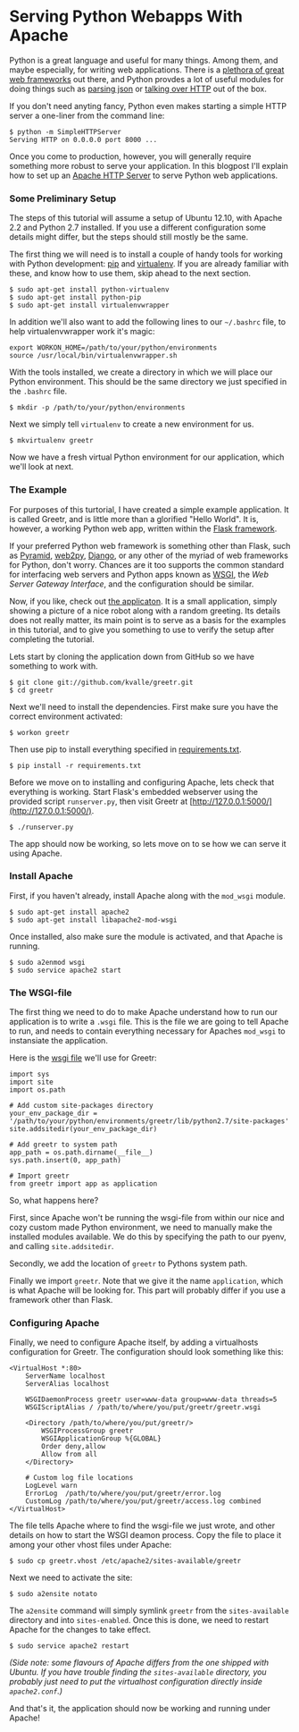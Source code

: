 Serving Python Webapps With Apache
===

Python is a great language and useful for many things. 
Among them, and maybe especially, for writing web applications.
There is a [plethora of great web frameworks](http://wiki.python.org/moin/WebFrameworks) out there, and Python provdes a lot of useful modules for doing things such as [parsing json](http://docs.python.org/2/library/json.html) or [talking over HTTP](http://docs.python.org/2/library/httplib.html#module-httplib) out of the box.

If you don't need anyting fancy, Python even makes starting a simple HTTP server a one-liner from the command line:

	$ python -m SimpleHTTPServer
	Serving HTTP on 0.0.0.0 port 8000 ...

Once you come to production, however, you will generally require something more robust to serve your application.
In this blogpost I'll explain how to set up an [Apache HTTP Server](http://httpd.apache.org/) to serve Python web applications.

### Some Preliminary Setup

The steps of this tutorial will assume a setup of Ubuntu 12.10, with Apache 2.2 and Python 2.7 installed.
If you use a different configuration some details might differ, but the steps should still mostly be the same.

The first thing we will need is to install a couple of handy tools for working with Python development: [pip](http://www.pip-installer.org/en/latest/) and [virtualenv](http://www.virtualenv.org/en/latest/).
If you are already familiar with these, and know how to use them, skip ahead to the next section.

	$ sudo apt-get install python-virtualenv
	$ sudo apt-get install python-pip
	$ sudo apt-get install virtualenvwrapper

In addition we'll also want to add the following lines to our `~/.bashrc` file, to help virtualenvwrapper work it's magic:

	export WORKON_HOME=/path/to/your/python/environments
	source /usr/local/bin/virtualenvwrapper.sh

With the tools installed, we create a directory in which we will place our Python environment.
This should be the same directory we just specified in the `.bashrc` file.

	$ mkdir -p /path/to/your/python/environments

Next we simply tell `virtualenv` to create a new environment for us.

	$ mkvirtualenv greetr

Now we have a fresh virtual Python environment for our application, which we'll look at next.

### The Example

For purposes of this turtorial, I have created a simple example application.
It is called Greetr, and is little more than a glorified "Hello World".
It is, however, a working Python web app, written within the [Flask framework](http://flask.pocoo.org/).

If your preferred Python web framework is something other than Flask, such as [Pyramid](http://www.pylonsproject.org/), [web2py](http://www.web2py.com/), [Django](https://www.djangoproject.com/), or any other of the myriad of web frameworks for Python, don't worry.
Chances are it too supports the common standard for interfacing web servers and Python apps known as [WSGI](http://wsgi.readthedocs.org/en/latest/), the *Web Server Gateway Interface*, and the configuration should be similar.

Now, if you like, check out [the applicaton](https://github.com/kvalle/greetr).
It is a small application, simply showing a picture of a nice robot along with a random greeting.
Its details does not really matter, its main point is to serve as a basis for the examples in this tutorial, and to give you something to use to verify the setup after completing the tutorial.

Lets start by cloning the application down from GitHub so we have something to work with.

	$ git clone git://github.com/kvalle/greetr.git
	$ cd greetr

Next we'll need to install the dependencies.
First make sure you have the correct environment activated:

	$ workon greetr

Then use pip to install everything specified in [requirements.txt](https://github.com/kvalle/greetr/blob/master/requirements.txt).

	$ pip install -r requirements.txt

Before we move on to installing and configuring Apache, lets check that everything is working.
Start Flask's embedded webserver using the provided script `runserver.py`, then visit Greetr at [http://127.0.0.1:5000/](http://127.0.0.1:5000/).

	$ ./runserver.py

The app should now be working, so lets move on to se how we can serve it using Apache.

### Install Apache

First, if you haven't already, install Apache along with the `mod_wsgi` module.

	$ sudo apt-get install apache2
	$ sudo apt-get install libapache2-mod-wsgi

Once installed, also make sure the module is activated, and that Apache is running.

	$ sudo a2enmod wsgi
	$ sudo service apache2 start


### The WSGI-file

The first thing we need to do to make Apache understand how to run our application is to write a `.wsgi` file.
This is the file we are going to tell Apache to run, and needs to contain everything necessary for Apaches `mod_wsgi` to instansiate the application.

Here is the [wsgi file](https://github.com/kvalle/greetr/blob/master/greetr.wsgi) we'll use for Greetr:

	import sys
	import site
	import os.path

	# Add custom site-packages directory
	your_env_package_dir = '/path/to/your/python/environments/greetr/lib/python2.7/site-packages'
	site.addsitedir(your_env_package_dir)

	# Add greetr to system path
	app_path = os.path.dirname(__file__)
	sys.path.insert(0, app_path)

	# Import greetr
	from greetr import app as application

So, what happens here?

First, since Apache won't be running the wsgi-file from within our nice and cozy custom made Python environment, we need to manually make the installed modules available.
We do this by specifying the path to our pyenv, and calling `site.addsitedir`.

Secondly, we add the location of `greetr` to Pythons system path.

Finally we import `greetr`. 
Note that we give it the name `application`, which is what Apache will be looking for.
This part will probably differ if you use a framework other than Flask.

### Configuring Apache

Finally, we need to configure Apache itself, by adding a virtualhosts configuration for Greetr.
The configuration should look something like this:

	<VirtualHost *:80>
	    ServerName localhost
	    ServerAlias localhost

	    WSGIDaemonProcess greetr user=www-data group=www-data threads=5
	    WSGIScriptAlias / /path/to/where/you/put/greetr/greetr.wsgi

	    <Directory /path/to/where/you/put/greetr/>
	        WSGIProcessGroup greetr
	        WSGIApplicationGroup %{GLOBAL}
	        Order deny,allow
	        Allow from all
	    </Directory>

	    # Custom log file locations
	    LogLevel warn
	    ErrorLog  /path/to/where/you/put/greetr/error.log
	    CustomLog /path/to/where/you/put/greetr/access.log combined
	</VirtualHost>

The file tells Apache where to find the wsgi-file we just wrote, and other details on how to start the WSGI deamon process.
Copy the file to place it among your other vhost files under Apache:

	$ sudo cp greetr.vhost /etc/apache2/sites-available/greetr

Next we need to activate the site:

	$ sudo a2ensite notato

The `a2ensite` command will simply symlink `greetr` from the `sites-available` directory and into `sites-enabled`.
Once this is done, we need to restart Apache for the changes to take effect.

	$ sudo service apache2 restart

*(Side note: some flavours of Apache differs from the one shipped with Ubuntu. If you have trouble finding the `sites-available` directory, you probably just need to put the virtualhost configuration directly inside `apache2.conf`.)*

And that's it, the application should now be working and running under Apache!
